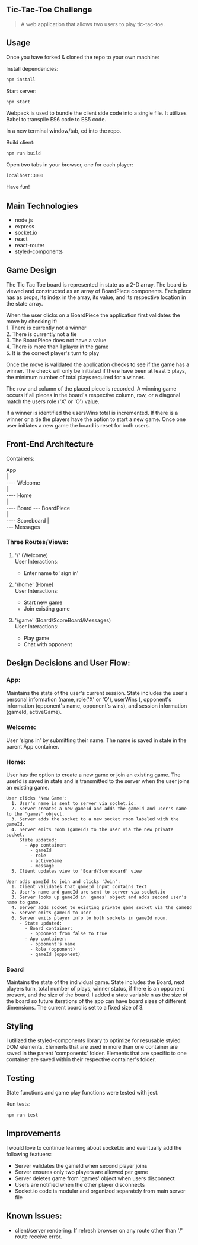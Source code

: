 ## Tic-Tac-Toe Challenge

> A web application that allows two users to play tic-tac-toe.  


## Usage

Once you have forked & cloned the repo to your own machine:

Install dependencies:
```sh
npm install
```
Start server:
```sh
npm start
```

Webpack is used to bundle the client side code into a single file. It utilizes Babel to transpile ES6 code to ES5 code. 

In a new terminal window/tab, cd into the repo.

Build client:
```sh
npm run build
```

Open two tabs in your browser, one for each player:
```sh
localhost:3000
```
Have fun!

## Main Technologies

- node.js 
- express
- socket.io
- react
- react-router
- styled-components

## Game Design  
  The Tic Tac Toe board is represented in state as a 2-D array. The board is viewed and constructed as an array of BoardPiece components. Each piece has as props, its index in the array, its value, and its respective location in the state array. 
  
  When the user clicks on a BoardPiece the application first validates the move by checking if:  
    1. There is currently not a winner  
    2. There is currently not a tie  
    3. The BoardPiece does not have a value  
    4. There is more than 1 player in the game  
    5. It is the correct player's turn to play  

  Once the move is validated the application checks to see if the game has a winner. The check will only be initiated if there have been at least 5 plays, the minimum number of total plays required for a winner.

  The row and column of the placed piece is recorded. A winning game occurs if all pieces in the board's respective column, row, or a diagonal match the users role ('X' or 'O') value.   

  If a winner is identified the usersWins total is incremented. If there is a winner or a tie the players have the option to start a new game. Once one user initiates a new game the board is reset for both users.

## Front-End Architecture

Containers: 

App  
 |  
 ---- Welcome  
 |  
 ---- Home  
 |  
 ---- Board --- BoardPiece  
 |  
 ---- Scoreboard 
 |  
 --- Messages 

### Three Routes/Views:
   1. '/' (Welcome)  
     User Interactions:  
        - Enter name to 'sign in'  
  
   2. '/home' (Home)  
     User Interactions:  
        - Start new game  
        - Join existing game   

   3. '/game' (Board/ScoreBoard/Messages)  
     User Interactions:  
        - Play game  
        - Chat with opponent  

## Design Decisions and User Flow:

### App:
Maintains the state of the user's current session. State includes the user's personal information (name, role('X' or 'O'), userWins ), opponent's information (opponent's name, opponent's wins), and session information (gameId, activeGame).

### Welcome:
User 'signs in' by submitting their name. The name is saved in state in the parent App container.

### Home:
User has the option to create a new game or join an existing game. The userId is saved in state and is transmitted to the server when the user joins an existing game. 
    
    User clicks 'New Game':  
      1. User's name is sent to server via socket.io.  
      2. Server creates a new gameId and adds the gameId and user's name to the 'games' object.  
      3. Server adds the socket to a new socket room labeled with the gameId.     
      4. Server emits room (gameId) to the user via the new private socket.    
         State updated:  
           - App container:   
             - gameId  
             - role  
             - activeGame  
             - message  
      5. Client updates view to 'Board/Scoreboard' view  
  
    User adds gameId to join and clicks 'Join':
      1. Client validates that gameId input contains text  
      2. User's name and gameId are sent to server via socket.io  
      3. Server looks up gameId in 'games' object and adds second user's name to game.  
      4. Server adds socket to existing private game socket via the gameId  
      5. Server emits gameId to user  
      6. Server emits player info to both sockets in gameId room.  
         - State updated:  
           - Board container:    
             - opponent from false to true  
           - App container:   
             - opponent's name  
             - Role (opponent)  
             - gameId (opponent)  

 ### Board  
 Maintains the state of the individual game. State includes the Board, next players turn, total number of plays, winner status, if there is an opponent present, and the size of the board. I added a state variable n as the size of the board so future iterations of the app can have board sizes of different dimensions. The current board is set to a fixed size of 3.  

## Styling  

I utilized the styled-components library to optimize for resusable styled DOM elements. Elements that are used in more than one container are saved in the parent 'components' folder. Elements that are specific to one container are saved within their respective container's folder.  
 
## Testing  

State functions and game play functions were tested with jest.

Run tests:
```sh
npm run test
```

## Improvements
I would love to continue learning about socket.io and eventually add the following featuers: 
   - Server validates the gameId when second player joins  
   - Server ensures only two players are allowed per game  
   - Server deletes game from 'games' object when users disconnect  
   - Users are notified when the other player disconnects  
   - Socket.io code is modular and organized separately from main server file  

## Known Issues:
  - client/server rendering: If refresh browser on any route other than '/' route receive error. 

